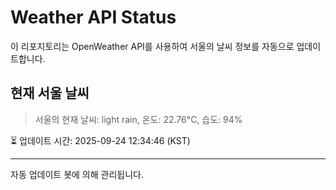 
# Weather API Status

이 리포지토리는 OpenWeather API를 사용하여 서울의 날씨 정보를 자동으로 업데이트합니다.

## 현재 서울 날씨
> 서울의 현재 날씨: light rain, 온도: 22.76°C, 습도: 94%

⏳ 업데이트 시간: 2025-09-24 12:34:46 (KST)

---
자동 업데이트 봇에 의해 관리됩니다.
